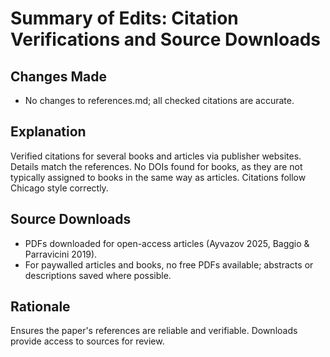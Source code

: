 # Summary of Edits: Citation Verifications and Source Downloads

## Changes Made
- No changes to references.md; all checked citations are accurate.

## Explanation
Verified citations for several books and articles via publisher websites. Details match the references. No DOIs found for books, as they are not typically assigned to books in the same way as articles. Citations follow Chicago style correctly.

## Source Downloads
- PDFs downloaded for open-access articles (Ayvazov 2025, Baggio & Parravicini 2019).
- For paywalled articles and books, no free PDFs available; abstracts or descriptions saved where possible.

## Rationale
Ensures the paper's references are reliable and verifiable. Downloads provide access to sources for review.